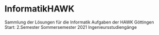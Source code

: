 # InformatikHAWK
Sammlung der Lösungen für die Informatik Aufgaben der HAWK Göttingen
Start: 2.Semester Sommersemester 2021 Ingenieursstudiengänge
